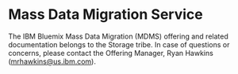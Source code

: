 # Mass Data Migration Service

The IBM Bluemix Mass Data Migration (MDMS) offering and related documentation belongs to the Storage tribe.
In case of questions or concerns, please contact the Offering Manager, Ryan Hawkins (mrhawkins@us.ibm.com).
